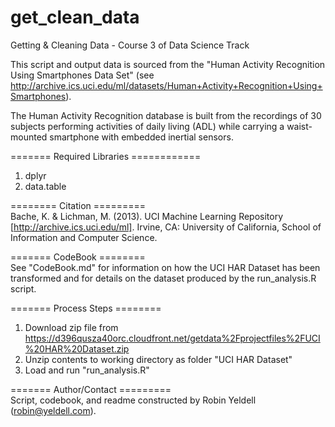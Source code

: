 get_clean_data
==============

Getting &amp; Cleaning Data - Course 3 of Data Science Track

This script and output data is sourced from the "Human Activity Recognition Using Smartphones Data Set" (see 
http://archive.ics.uci.edu/ml/datasets/Human+Activity+Recognition+Using+Smartphones).

The Human Activity Recognition database is built from the recordings of 30 subjects performing activities of daily living (ADL) while carrying a waist-mounted smartphone with embedded inertial sensors.

======= Required Libraries ============<br>
1. dplyr<br>
2. data.table<br>

======== Citation =========<br>
Bache, K. & Lichman, M. (2013). UCI Machine Learning Repository [http://archive.ics.uci.edu/ml]. Irvine, CA: University of California, School of Information and Computer Science.

======= CodeBook ========<br>
See "CodeBook.md" for information on how the UCI HAR Dataset has been transformed and for details on the dataset produced by the run_analysis.R script.

======= Process Steps ========<br>
1. Download zip file from https://d396qusza40orc.cloudfront.net/getdata%2Fprojectfiles%2FUCI%20HAR%20Dataset.zip<br>
2. Unzip contents to working directory as folder "UCI HAR Dataset"<br>
3. Load and run "run_analysis.R"


======= Author/Contact =========<br>
Script, codebook, and readme constructed by Robin Yeldell (robin@yeldell.com).
